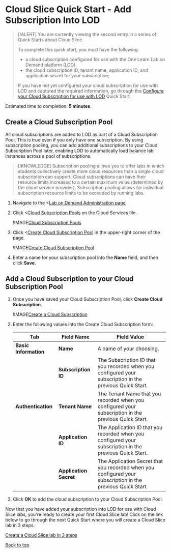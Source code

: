 # Cloud Slice Quick Start - Add Subscription Into LOD

> [!ALERT] You are currently viewing the second entry in a series of Quick Starts about Cloud Slice.
>
> To complete this quick start, you must have the following:
> * a cloud subscription configured for use with the One Learn Lab on Demand platform (LOD);
> * the cloud subscription ID, tenant name, application ID, and application secret for your subscription;
> 
> If you have not yet configured your cloud subscription for use with LOD and captured the required information, go through the [Configure your Cloud Subscription for use with LOD](configure-subscription.md) Quick Start.

Estimated time to completion: **5 minutes**.

## Create a Cloud Subscription Pool

All cloud subscriptions are added to LOD as part of a Cloud Subscription Pool. This is true even if you only have one subscription. By using subscription pooling, you can add additional subscriptions to your Cloud Subscription Pool later, enabling LOD to automatically load balance lab instances across a pool of subscriptions.

> [!KNOWLEDGE] Subscription pooling allows you to offer labs in which students collectively create more cloud resources than a single cloud subscription can support. Cloud subscriptions can have their resource limits increased to a certain maximum value (determined by the cloud service provider). Subscription pooling allows for individual subscription resource limits to be exceeded by running labs.

1. Navigate to the <[Lab on Demand Administration page](/Admin).

1. Click <[Cloud Subscription Pools](/CloudSubscriptionPool) on the Cloud Services tile.

    !IMAGE[Cloud Subscription Pools](images/lod-open-cloud-subscription-pools.png)

1. Click <[Create Cloud Subscription Pool](/CloudSubscriptionPool/Create) in the upper-right corner of the page. 

    !IMAGE[Create Cloud Subscription Pool](images/lod-create-cloud-subscription-pool.png)

1. Enter a name for your subscription pool into the **Name** field, and then click **Save**. 

## Add a Cloud Subscription to your Cloud Subscription Pool

1. Once you have saved your Cloud Subscription Pool, click **Create Cloud Subscription**.

   !IMAGE[Create a Cloud Subscription](images/create-cloud-subscription-from-subscription-pool.png)

1. Enter the following values into the Create Cloud Subscription form:

    |Tab|Field Name|Field Value|
    |--|--|--|
    |**Basic Information**|**Name**|A name of your choosing.|
    ||**Subscription ID**|The Subscription ID that you recorded when you configured your subscription in the previous Quick Start.|
    |**Authentication**|**Tenant Name**|The Tenant Name that you recorded when you configured your subscription in the previous Quick Start.|
    ||**Application ID**|The Application ID that you recorded when you configured your subscription in the previous Quick Start.|
    ||**Application Secret**|The Application Secret that you recorded when you configured your subscription in the previous Quick Start.|

1. Click **OK** to add the cloud subscription to your Cloud Subscription Pool.

Now that you have added your subscription into LOD for use with Cloud Slice labs, you're ready to create your first Cloud Slice lab! Click on the link below to go through the next Quick Start where you will create a Cloud Slice lab in 3 steps.

[Create a Cloud Slice lab in 3 steps](create.md)

[Back to top][back-to-top]

[back-to-top]: #cloud-slice-quick-start---add-subscription-into-lod "Return to the top of the document"
